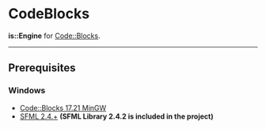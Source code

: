 # CodeBlocks
**is::Engine** for [Code::Blocks](http://www.codeblocks.org/).

---

## Prerequisites

### Windows
* [Code::Blocks 17.21 MinGW](https://sourceforge.net/projects/codeblocks/files/Binaries/17.12/Windows/codeblocks-17.12mingw-setup.exe/download)
* [SFML 2.4.+](https://www.sfml-dev.org/download.php) **(SFML Library 2.4.2 is included in the project)**